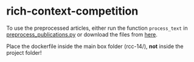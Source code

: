# rich-context-competition

To use the preprocessed articles, either run the function `process_text` in [preprocess_publications.py](https://github.com/dice-group/rich-context-competition/blob/master/preprocessing/preprocess_publications.py#L120) or download the files from [here](https://drive.google.com/open?id=1QuJzBAJD_zARklb6poSECzqIm9Zpk5ox).  

Place the dockerfile inside the main box folder (rcc-14/), <b>not</b> inside the project folder!
